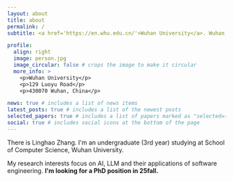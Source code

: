 ```yaml
---
layout: about
title: about
permalink: /
subtitle: <a href='https://en.whu.edu.cn/'>Wuhan University</a>. Wuhan, China. 

profile:
  align: right
  image: person.jpg
  image_circular: false # crops the image to make it circular
  more_info: >
    <p>Wuhan University</p>
    <p>129 Luoyu Road</p>
    <p>430070 Wuhan, China</p>

news: true # includes a list of news items
latest_posts: true # includes a list of the newest posts
selected_papers: true # includes a list of papers marked as "selected={true}"
social: true # includes social icons at the bottom of the page
---
```


There is Linghao Zhang. I'm an undergraduate (3rd year) studying at School of Computer Science, Wuhan University.

My research interests focus on AI, LLM and their applications of software engineering. **I'm looking for a PhD position in 25fall.**
